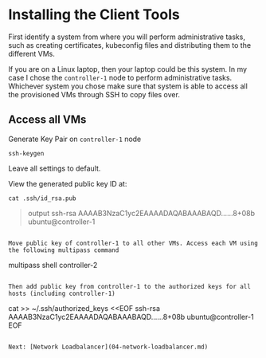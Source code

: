 # Installing the Client Tools

First identify a system from where you will perform administrative tasks, such as creating certificates, kubeconfig files and distributing them to the different VMs.

If you are on a Linux laptop, then your laptop could be this system. In my case I chose the `controller-1` node to perform administrative tasks. Whichever system you chose make sure that system is able to access all the provisioned VMs through SSH to copy files over.

## Access all VMs

Generate Key Pair on `controller-1` node

```
ssh-keygen
```

Leave all settings to default.

View the generated public key ID at:

```
cat .ssh/id_rsa.pub
```
>output
ssh-rsa AAAAB3NzaC1yc2EAAAADAQABAAABAQD......8+08b ubuntu@controller-1
```

Move public key of controller-1 to all other VMs. Access each VM using the following multipass command

```
multipass shell controller-2
```

Then add public key from controller-1 to the authorized keys for all hosts (including controller-1)

```
cat >> ~/.ssh/authorized_keys <<EOF
ssh-rsa AAAAB3NzaC1yc2EAAAADAQABAAABAQD......8+08b ubuntu@controller-1
EOF
```

Next: [Network Loadbalancer](04-network-loadbalancer.md)